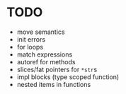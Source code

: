 # TODO

- move semantics
- init errors
- for loops
- match expressions
- autoref for methods
- slices/fat pointers for `*str`s
- impl blocks (type scoped function)
- nested items in functions
